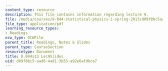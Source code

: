 ```yaml
---
content_type: resource
description: This file contains information regarding lecture 9.
file: /media/courses/8-044-statistical-physics-i-spring-2013/d09f8bc5aad64ad13b55a92e6afdbce7_MIT8_044S13_L9.pdf
file_type: application/pdf
learning_resource_types:
- Readings
ocw_type: OCWFile
parent_title: Readings, Notes & Slides
parent_type: CourseSection
resourcetype: Document
title: 8.044s13 Lec9Slides
uid: d09f8bc5-aad6-4ad1-3b55-a92e6afdbce7
---
```

